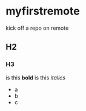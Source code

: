 # myfirstremote
kick off a repo on remote
## H2
### H3

is this **bold**
is this *italics*
- a
- b
- c

